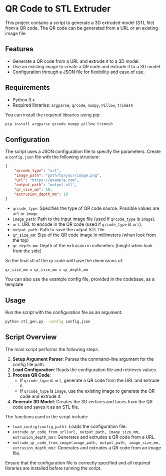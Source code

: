 # QR Code to STL Extruder

This project contains a script to generate a 3D extruded model (STL file) from a QR code. The QR code can be generated from a URL or an existing image file.

## Features

- Generate a QR code from a URL and extrude it to a 3D model.
- Use an existing image to create a QR code and extrude it to a 3D model.
- Configuration through a JSON file for flexibility and ease of use.

## Requirements

- Python 3.x
- Required libraries: `argparse`, `qrcode`, `numpy`, `Pillow`, `trimesh`

You can install the required libraries using pip:

```sh
pip install argparse qrcode numpy pillow trimesh
```

## Configuration

The script uses a JSON configuration file to specify the parameters. Create a `config.json` file with the following structure:

```json
{
    "qrcode_type": "url",
    "image_path": "path/to/your/image.png",
    "url": "https://example.com",
    "output_path": "output.stl",
    "qr_size_mm": 50,
    "extrusion_depth_mm": 10
}
```

- `qrcode_type`: Specifies the type of QR code source. Possible values are `url` or `image`.
- `image_path`: Path to the input image file (used if `qrcode_type` is `image`).
- `url`: URL to encode in the QR code (used if `qrcode_type` is `url`).
- `output_path`: Path to save the output STL file.
- `qr_size_mm`: Size of the QR code image in millimeters (when look from the top)
- `qr_depth_mm`: Depth of the extrusion in millimeters (height when look from the side)

So the final stl of the qr code will have the dimensions of:
```
qr_size_mm x qr_size_mm x qr_depth_mm
```

You can also use the example config file, provided in the codebase, as a template

## Usage

Run the script with the configuration file as an argument:

```sh
python stl_gen.py --config config.json
```

## Script Overview

The main script performs the following steps:

1. **Setup Argument Parser**: Parses the command-line argument for the config file path.
2. **Load Configuration**: Reads the configuration file and retrieves values.
3. **Process QR Code**:
   - If `qrcode_type` is `url`, generate a QR code from the URL and extrude it.
   - If `qrcode_type` is `image`, use the existing image to generate the QR code and extrude it.
4. **Generate 3D Model**: Creates the 3D vertices and faces from the QR code and saves it as an STL file.

The functions used in the script include:
- `load_config(config_path)`: Loads the configuration file.
- `extrude_qr_code_from_url(url, output_path, image_size_mm, extrusion_depth_mm)`: Generates and extrudes a QR code from a URL.
- `extrude_qr_code_from_image(image_path, output_path, image_size_mm, extrusion_depth_mm)`: Generates and extrudes a QR code from an image file.

Ensure that the configuration file is correctly specified and all required libraries are installed before running the script.
